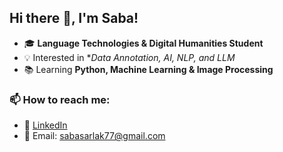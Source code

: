 ## Hi there 👋, I'm Saba!

- 🎓 **Language Technologies & Digital Humanities Student**
- 💡 Interested in **Data Annotation, AI, NLP, and LLM*
- 📚 Learning **Python, Machine Learning & Image Processing**

### 📫 How to reach me:
- 💼 [LinkedIn](https://www.linkedin.com/in/saba-sarlak-893814184)
- 📧 Email: sabasarlak77@gmail.com


